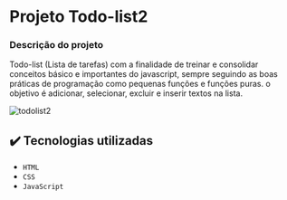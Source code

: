 # Projeto Todo-list2

### Descrição do projeto
Todo-list (Lista de tarefas) com a finalidade de treinar e consolidar conceitos básico e importantes do javascript, sempre seguindo as boas práticas de programação como pequenas funções  e funções puras.
o objetivo é adicionar, selecionar, excluir e inserir textos na lista.

![todolist2](https://user-images.githubusercontent.com/98711190/178311237-3af4ea51-955e-48b4-bb6a-5619ece53578.gif)






## ✔️ Tecnologias utilizadas

- ``HTML``
- ``CSS``
- ``JavaScript``
